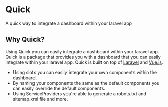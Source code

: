 # Quick

A quick way to integrate a dashboard within your laravel app

## Why Quick?

Using Quick you can easily integrate a dashboard within your laravel app. Quick is a package that provides you with a dashboard that you can easily integrate within your laravel app. Quick is built on top of [Laravel](https://laravel.com) and [Vue.js](https://vuejs.org/).

- Using slots you can easily integrate your own components within the dashboard.
- By naming your components the same as the default components you can easily override the default components.
- Using ServiceProviders you're able to generate a robots.txt and sitemap.xml file and more.
